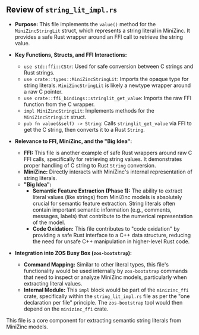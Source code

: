 ## Review of `string_lit_impl.rs`

*   **Purpose:** This file implements the `value()` method for the `MiniZincStringLit` struct, which represents a string literal in MiniZinc. It provides a safe Rust wrapper around an FFI call to retrieve the string value.
*   **Key Functions, Structs, and FFI Interactions:**
    *   `use std::ffi::CStr`: Used for safe conversion between C strings and Rust strings.
    *   `use crate::types::MiniZincStringLit`: Imports the opaque type for string literals. `MiniZincStringLit` is likely a newtype wrapper around a raw C pointer.
    *   `use crate::ffi_bindings::stringlit_get_value`: Imports the raw FFI function from the C wrapper.
    *   `impl MiniZincStringLit`: Implements methods for the `MiniZincStringLit` struct.
    *   `pub fn value(&self) -> String`: Calls `stringlit_get_value` via FFI to get the C string, then converts it to a Rust `String`.
*   **Relevance to FFI, MiniZinc, and the "Big Idea":**
    *   **FFI:** This file is another example of safe Rust wrappers around raw C FFI calls, specifically for retrieving string values. It demonstrates proper handling of C string to Rust `String` conversion.
    *   **MiniZinc:** Directly interacts with MiniZinc's internal representation of string literals.
    *   **"Big Idea":**
        *   **Semantic Feature Extraction (Phase 1):** The ability to extract literal values (like strings) from MiniZinc models is absolutely crucial for semantic feature extraction. String literals often contain important semantic information (e.g., comments, messages, labels) that contribute to the numerical representation of the model.
        *   **Code Oxidation:** This file contributes to "code oxidation" by providing a safe Rust interface to a C++ data structure, reducing the need for unsafe C++ manipulation in higher-level Rust code.

*   **Integration into ZOS Busy Box (`zos-bootstrap`):**
    *   **Command Mapping:** Similar to other literal types, this file's functionality would be used internally by `zos-bootstrap` commands that need to inspect or analyze MiniZinc models, particularly when extracting literal values.
    *   **Internal Module:** This `impl` block would be part of the `minizinc_ffi` crate, specifically within the `string_lit_impl.rs` file as per the "one declaration per file" principle. The `zos-bootstrap` tool would then depend on the `minizinc_ffi` crate.

This file is a core component for extracting semantic string literals from MiniZinc models.
